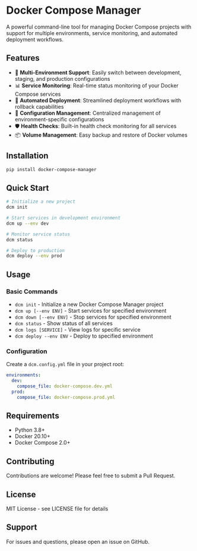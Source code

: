 # Docker Compose Manager

A powerful command-line tool for managing Docker Compose projects with support for multiple environments, service monitoring, and automated deployment workflows.

## Features

- 🚀 **Multi-Environment Support**: Easily switch between development, staging, and production configurations
- 📊 **Service Monitoring**: Real-time status monitoring of your Docker Compose services
- 🔄 **Automated Deployment**: Streamlined deployment workflows with rollback capabilities
- 📝 **Configuration Management**: Centralized management of environment-specific configurations
- 🛡️ **Health Checks**: Built-in health check monitoring for all services
- 📦 **Volume Management**: Easy backup and restore of Docker volumes

## Installation

```bash
pip install docker-compose-manager
```

## Quick Start

```bash
# Initialize a new project
dcm init

# Start services in development environment
dcm up --env dev

# Monitor service status
dcm status

# Deploy to production
dcm deploy --env prod
```

## Usage

### Basic Commands

- `dcm init` - Initialize a new Docker Compose Manager project
- `dcm up [--env ENV]` - Start services for specified environment
- `dcm down [--env ENV]` - Stop services for specified environment
- `dcm status` - Show status of all services
- `dcm logs [SERVICE]` - View logs for specific service
- `dcm deploy --env ENV` - Deploy to specified environment

### Configuration

Create a `dcm.config.yml` file in your project root:

```yaml
environments:
  dev:
    compose_file: docker-compose.dev.yml
  prod:
    compose_file: docker-compose.prod.yml
```

## Requirements

- Python 3.8+
- Docker 20.10+
- Docker Compose 2.0+

## Contributing

Contributions are welcome! Please feel free to submit a Pull Request.

## License

MIT License - see LICENSE file for details

## Support

For issues and questions, please open an issue on GitHub.
